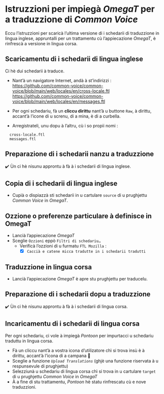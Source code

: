# Istruzzioni per impiegà _OmegaT_ per a traduzzione di _Common Voice_

Eccu l’istruzzioni per scaricà l’ultima versione di i schedarii di traduzzione in lingua inglese, appruntalli per un trattamentu cù l’appiecazione _OmegaT_, è rinfrescà a versione in lingua corsa.

## Scaricamentu di i schedarii di lingua inglese

Ci hè dui schedarii à traduce.

- Nant’à un navigatore Internet, andà à st’indirizzi :  
  https://github.com/common-voice/common-voice/blob/main/web/locales/en/cross-locale.ftl  
  https://github.com/common-voice/common-voice/blob/main/web/locales/en/messages.ftl 

- Per ogni schedariu, fà un __cliccu dirittu__ nant’à u buttone `Raw`, à dirittu, accant’à l’icone di u screnu, di a mina, è di a curbella.

- Arregistrateli, unu dopu à l’altru, cù i so propii nomi :
```
  cross-locale.ftl  
  messages.ftl  
```
## Preparazione di i schedarii nanzu a traduzzione

✔️ Ùn ci hè nisunu approntu à fà à i schedarii di lingua inglese.

## Copia di i schedarii di lingua inglese

- Cupià o dispiazzà sti schedarii in u cartulare `source` di u prughjettu _Common Voice_ in _OmegaT_.

## Ozzione o preferenze particulare à definisce in OmegaT

- Lancià l’appiecazione _OmegaT_
- Sceglie `Ozzioni` eppò `Filtri di schedariu…`
  - Verificà l’ozzioni di u furmatu `FTL Mozilla` :  
    - [x] `Caccià e catene micca tradutte in i schedarii tradutti`

## Traduzzione in lingua corsa

- Lancià l’appiecazione _OmegaT_ è apre stu prughjettu per traducelu.

## Preparazione di i schedarii dopu a traduzzione

✔️ Ùn ci hè nisunu approntu à fà à i schedarii di lingua corsa.

## Incaricamentu di i schedarii di lingua corsa

Per ogni schedariu, ci vole à impiegà _Pontoon_ per impurtacci u schedariu traduttu in lingua corsa.
- Fà un cliccu nant’à a vostra icona d’utilizatore chì si trova insù è à dirittu, accant’à l’icona di a campana 🔔
- Sceglie a funzione _`Upload Translations`_ (ghjè una funzione riservata à u respunsevule di prughjettu)
- Selezziunà u schedariu di lingua corsa chì si trova in u cartulare `target` di u prughjettu _Common Voice_ in _OmegaT_
- À a fine di stu trattamentu, _Pontoon_ hè statu rinfrescatu cù e nove traduzzioni.
